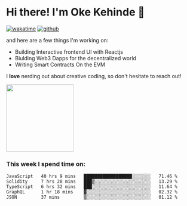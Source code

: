 # Hi there! I'm Oke Kehinde :cowboy_hat_face:

[![wakatime](https://wakatime.com/badge/user/5f3f42a0-7b4f-4c4b-b2da-012c5ac2fa62.svg)](https://wakatime.com/@5f3f42a0-7b4f-4c4b-b2da-012c5ac2fa62)
[![github](https://img.shields.io/github/followers/okeken?logo=github&style=plastic)](https://github.com/okeken?tab=followers)

and here are a few things I'm working on:

- Building Interactive frontend UI with Reactjs
- Biulding Web3 Dapps for the decentralized world
- Writing Smart Contracts On the EVM

I **love** nerding out about creative coding, so don't hesitate to reach out!


<img height="180em" src="https://github-readme-stats.vercel.app/api?username=okeken&show_icons=true&hide_border=true&&count_private=true&include_all_commits=true" />

### This week I spend time on:

<!--START_SECTION:waka-->
```text
JavaScript   40 hrs 9 mins   ██████████████████░░░░░░░   71.46 % 
Solidity     7 hrs 28 mins   ███▒░░░░░░░░░░░░░░░░░░░░░   13.29 % 
TypeScript   6 hrs 32 mins   ███░░░░░░░░░░░░░░░░░░░░░░   11.64 % 
GraphQL      1 hr 18 mins    ▓░░░░░░░░░░░░░░░░░░░░░░░░   02.32 % 
JSON         37 mins         ▒░░░░░░░░░░░░░░░░░░░░░░░░   01.12 % 
```
<!--END_SECTION:waka-->
